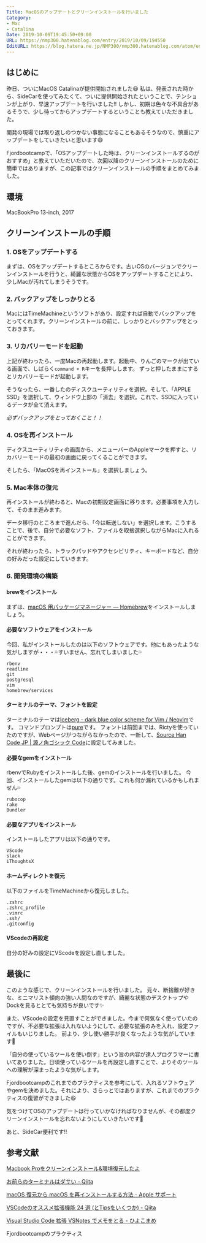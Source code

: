 ```yaml
---
Title: MacOSのアップデートとクリーンインストールを行いました
Category:
- Mac
- Catalina
Date: 2019-10-09T19:45:50+09:00
URL: https://nmp300.hatenablog.com/entry/2019/10/09/194550
EditURL: https://blog.hatena.ne.jp/NMP300/nmp300.hatenablog.com/atom/entry/26006613446931123
---
```


## はじめに
昨日、ついにMacOS Catalinaが提供開始されました😆
私は、発表された時から、SideCarを使ってみたくて、ついに提供開始されたということで、テンションが上がり、早速アップデートを行いました‼️
しかし、初期は色々な不具合があるそうで、少し待ってからアップデートするということも教えていただきました。

開発の現場では取り返しのつかない事態になることもあるそうなので、慎重にアップデートをしていきたいと思います😅

Fjordbootcampで、「OSアップデートした時は、クリーンインストールするのがおすすめ」と教えていただいたので、次回以降のクリーンインストールのために簡単ではありますが、この記事ではクリーンインストールの手順をまとめてみました。

## 環境
MacBookPro 13-inch, 2017

## クリーンインストールの手順

### 1. OSをアップデートする

まずは、OSをアップデートするところからです。古いOSのバージョンでクリーンインストールを行うと、綺麗な状態からOSをアップデートすることにより、少しMacが汚れてしまうそうです。

### 2. バックアップをしっかりとる

MacにはTimeMachineというソフトがあり、設定すれば自動でバックアップをとってくれます。クリーンインストールの前に、しっかりとバックアップをとっておきます。

### 3. リカバリーモードを起動

上記が終わったら、一度Macの再起動します。起動中、りんごのマークが出ている画面で、しばらく`command + R`キーを長押しします。
ずっと押したままにするとリカバリーモードが起動します。

そうなったら、一番したのディスクユーティリティを選択。そして、「APPLE SSD」を選択して、ウィンドウ上部の「消去」を選択。これで、SSDに入っているデータが全て消えます。

*必ずバックアップをとっておくこと！！*

### 4. OSを再インストール

ディクスユーティリティの画面から、メニューバーのAppleマークを押すと、リカバリーモードの最初の画面に戻ってくることができます。

そしたら、「MacOSを再インストール」を選択しましょう。

### 5. Mac本体の復元

再インストールが終わると、Macの初期設定画面に移ります。必要事項を入力して、そのまま進みます。

データ移行のところまで進んだら、「今は転送しない」を選択します。こうすることで、後で、自分で必要なソフト、ファイルを取捨選択しながらMacに入れることができます。

それが終わったら、トラックパッドやアクセシビリティ、キーボードなど、自分の好みだった設定にしていきます。

### 6. 開発環境の構築

#### brewをインストール

まずは、[macOS 用パッケージマネージャー — Homebrew](https://brew.sh/index_ja.html)をインストールしましょう。

#### 必要なソフトウェアをインストール

今回、私がインストールしたのは以下のソフトウェアです。他にもあったような気がしますが・・・💦すいません、忘れてしまいました💦

```
rbenv
readline
git
postgresql
vim
homebrew/services
```

#### ターミナルのテーマ、フォントを設定

ターミナルのテーマは[Iceberg \- dark blue color scheme for Vim / Neovim](https://cocopon.github.io/iceberg.vim/)です。
コマンドプロンプトは[pure](https://github.com/sindresorhus/pure)です。
フォントは前回までは、Rictyを使っていたのですが、Webページがつながらなかったので、一新して、[Source Han Code JP \| 源ノ角ゴシック Code](https://github.com/adobe-fonts/source-han-code-jp)に設定してみました。

#### 必要なgemをインストール

rbenvでRubyをインストールした後、gemのインストールを行いました。
今回、インストールしたgemは以下の通りです。これも何か漏れているかもしれません💦

```
rubocop
rake
Bundler
```

#### 必要なアプリをインストール

インストールしたアプリは以下の通りです。

```
VScode
slack
iThoughtsX
```

#### ホームディレクトを復元

以下のファイルをTimeMachineから復元しました。
```
.zshrc
.zshrc_profile
.vimrc
.ssh/
.gitconfig
```

#### VScodeの再設定

自分の好みの設定にVScodeを設定し直しました。


## 最後に

このような感じで、クリーンインストールを行いました。
元々、断捨離が好きな、ミニマリスト傾向の強い人間なのですが、綺麗な状態のデスクトップやDockを見るととても気持ちが良いです✨

また、VScodeの設定を見直すことができました。今まで何気なく使っていたのですが、不必要な拡張は入れないようにして、必要な拡張のみを入れ、設定ファイルもいじりました。
前より、少し使い勝手が良くなったような気がしています🤔

「自分の使っているツールを使い倒す」という旨の内容が達人プログラマーに書いてありました。日頃使っているツールを再設定し直すことで、よりそのツールへの理解が深まったような気がします。

Fjordbootcampのこれまでのプラクティスを参考にして、入れるソフトウェアやgemを決めました。それにより、さらっとではありますが、これまでのプラクティスの復習ができました😆

気をつけてOSのアップデートは行っていかなければなりませんが、その都度クリーンインストールを忘れないようにしていきたいです💪

あと、SideCar便利です‼️

## 参考文献
[Macbook Proをクリーンインストール&環境復元したよ](https://techracho.bpsinc.jp/hachi8833/2017_01_04/32378)

[お前らのターミナルはダサい \- Qiita](https://qiita.com/kinchiki/items/57e9391128d07819c321)

[macOS 復元から macOS を再インストールする方法 \- Apple サポート](https://support.apple.com/ja-jp/HT204904)

[VSCodeのオススメ拡張機能 24 選 \(とTipsをいくつか\) \- Qiita](https://qiita.com/sensuikan1973/items/74cf5383c02dbcd82234)

[Visual Studio Code 拡張 VSNotes でメモをとる \- ひよこまめ](https://blog.chick-p.work/blog/2019/20190528_vsnote-template/)

Fjordbootcampのプラクティス
